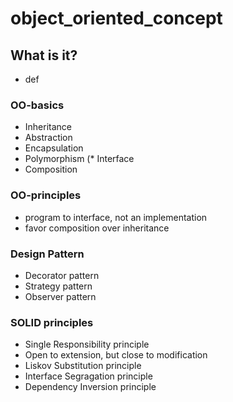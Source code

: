 # object_oriented_concept

## What is it?
  - def
### OO-basics
  * Inheritance
  * Abstraction
  * Encapsulation 
  * Polymorphism
 (* Interface
  * Composition
### OO-principles 
  * program to interface, not an implementation
  * favor composition over inheritance
### Design Pattern
  * Decorator pattern
  * Strategy pattern
  * Observer pattern
### SOLID principles
  * Single Responsibility principle
  * Open to extension, but close to modification
  * Liskov Substitution principle
  * Interface Segragation principle
  * Dependency Inversion principle 
